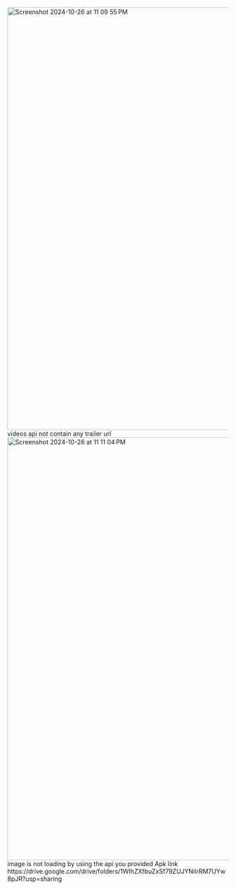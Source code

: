 
<img width="962" alt="Screenshot 2024-10-26 at 11 09 55 PM" src="https://github.com/user-attachments/assets/10817327-b955-4fb1-8bac-f276217227fe">
videos api not contain any trailer url

<img width="962" alt="Screenshot 2024-10-26 at 11 11 04 PM" src="https://github.com/user-attachments/assets/292fd4a4-9001-4362-8cb4-339ba6b286fc">
image is not loading by using the api you provided
Apk link
https://drive.google.com/drive/folders/1WIhZXfbuZxSf79ZUJYNilrRM7UYw8pJR?usp=sharing
